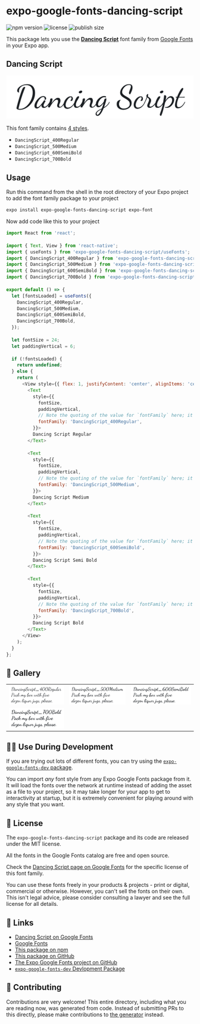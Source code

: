 # expo-google-fonts-dancing-script

![npm version](https://flat.badgen.net/npm/v/expo-google-fonts-dancing-script)
![license](https://flat.badgen.net/github/license/expo/google-fonts)
![publish size](https://flat.badgen.net/packagephobia/install/expo-google-fonts-dancing-script)

This package lets you use the [**Dancing Script**](https://fonts.google.com/specimen/Dancing+Script) font family from [Google Fonts](https://fonts.google.com/) in your Expo app.

## Dancing Script

![Dancing Script](./font-family.png)

This font family contains [4 styles](#-gallery).

- `DancingScript_400Regular`
- `DancingScript_500Medium`
- `DancingScript_600SemiBold`
- `DancingScript_700Bold`

## Usage

Run this command from the shell in the root directory of your Expo project to add the font family package to your project
```sh
expo install expo-google-fonts-dancing-script expo-font
```

Now add code like this to your project
```js
import React from 'react';

import { Text, View } from 'react-native';
import { useFonts } from 'expo-google-fonts-dancing-script/useFonts';
import { DancingScript_400Regular } from 'expo-google-fonts-dancing-script/400Regular';
import { DancingScript_500Medium } from 'expo-google-fonts-dancing-script/500Medium';
import { DancingScript_600SemiBold } from 'expo-google-fonts-dancing-script/600SemiBold';
import { DancingScript_700Bold } from 'expo-google-fonts-dancing-script/700Bold';

export default () => {
  let [fontsLoaded] = useFonts({
    DancingScript_400Regular,
    DancingScript_500Medium,
    DancingScript_600SemiBold,
    DancingScript_700Bold,
  });

  let fontSize = 24;
  let paddingVertical = 6;

  if (!fontsLoaded) {
    return undefined;
  } else {
    return (
      <View style={{ flex: 1, justifyContent: 'center', alignItems: 'center' }}>
        <Text
          style={{
            fontSize,
            paddingVertical,
            // Note the quoting of the value for `fontFamily` here; it expects a string!
            fontFamily: 'DancingScript_400Regular',
          }}>
          Dancing Script Regular
        </Text>

        <Text
          style={{
            fontSize,
            paddingVertical,
            // Note the quoting of the value for `fontFamily` here; it expects a string!
            fontFamily: 'DancingScript_500Medium',
          }}>
          Dancing Script Medium
        </Text>

        <Text
          style={{
            fontSize,
            paddingVertical,
            // Note the quoting of the value for `fontFamily` here; it expects a string!
            fontFamily: 'DancingScript_600SemiBold',
          }}>
          Dancing Script Semi Bold
        </Text>

        <Text
          style={{
            fontSize,
            paddingVertical,
            // Note the quoting of the value for `fontFamily` here; it expects a string!
            fontFamily: 'DancingScript_700Bold',
          }}>
          Dancing Script Bold
        </Text>
      </View>
    );
  }
};

```

## 🔡 Gallery


||||
|-|-|-|
|![DancingScript_400Regular](.//400Regular/DancingScript_400Regular.ttf.png)|![DancingScript_500Medium](.//500Medium/DancingScript_500Medium.ttf.png)|![DancingScript_600SemiBold](.//600SemiBold/DancingScript_600SemiBold.ttf.png)||
|![DancingScript_700Bold](.//700Bold/DancingScript_700Bold.ttf.png)||||


## 👩‍💻 Use During Development

If you are trying out lots of different fonts, you can try using the [`expo-google-fonts-dev` package](https://github.com/freeboub/google-fonts/tree/master/font-packages/dev#readme).

You can import *any* font style from any Expo Google Fonts package from it. It will load the fonts
over the network at runtime instead of adding the asset as a file to your project, so it may take longer
for your app to get to interactivity at startup, but it is extremely convenient
for playing around with any style that you want.

## 📖 License

The `expo-google-fonts-dancing-script` package and its code are released under the MIT license.

All the fonts in the Google Fonts catalog are free and open source.

Check the [Dancing Script page on Google Fonts](https://fonts.google.com/specimen/Dancing+Script) for the specific license of this font family.

You can use these fonts freely in your products & projects - print or digital, commercial or otherwise. However, you can't sell the fonts on their own. This isn't legal advice, please consider consulting a lawyer and see the full license for all details.

## 🔗 Links

- [Dancing Script on Google Fonts](https://fonts.google.com/specimen/Dancing+Script)
- [Google Fonts](https://fonts.google.com/)
- [This package on npm](https://www.npmjs.com/package/expo-google-fonts-dancing-script)
- [This package on GitHub](https://github.com/freeboub/google-fonts/tree/master/font-packages/dancing-script)
- [The Expo Google Fonts project on GitHub](https://github.com/freeboub/google-fonts)
- [`expo-google-fonts-dev` Devlopment Package](https://github.com/freeboub/google-fonts/tree/master/font-packages/dev)

## 🤝 Contributing

Contributions are very welcome! This entire directory, including what you are reading now, was generated from code. Instead of submitting PRs to this directly, please make contributions to [the generator](https://github.com/freeboub/google-fonts/tree/master/packages/generator) instead.
